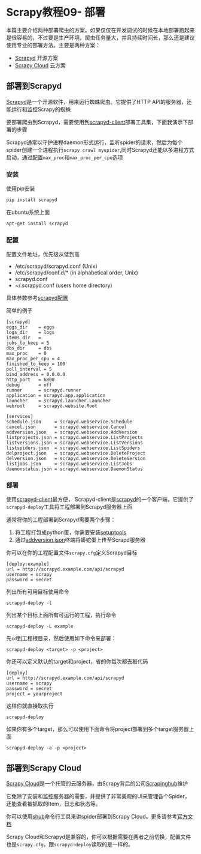 # Scrapy教程09- 部署

本篇主要介绍两种部署爬虫的方案。如果仅仅在开发调试的时候在本地部署跑起来是很容易的，不过要是生产环境，爬虫任务量大，并且持续时间长，那么还是建议使用专业的部署方法。主要是两种方案：

* [Scrapyd](http://doc.scrapy.org/en/1.0/topics/deploy.html#deploy-scrapyd) 开源方案
* [Scrapy Cloud](http://doc.scrapy.org/en/1.0/topics/deploy.html#deploy-scrapy-cloud) 云方案


## 部署到Scrapyd
[Scrapyd](http://doc.scrapy.org/en/1.0/topics/deploy.html#deploy-scrapyd)是一个开源软件，用来运行蜘蛛爬虫。它提供了HTTP API的服务器，还能运行和监控Scrapy的蜘蛛

要部署爬虫到Scrapyd，需要使用到[scrapyd-client](https://github.com/scrapy/scrapyd-client)部署工具集，下面我演示下部署的步骤

Scrapyd通常以守护进程daemon形式运行，监听spider的请求，然后为每个spider创建一个进程执行`scrapy crawl myspider`,同时Scrapyd还能以多进程方式启动，通过配置`max_proc`和`max_proc_per_cpu`选项

### 安装
使用pip安装
``` bash
pip install scrapyd
```
在ubuntu系统上面
``` bash
apt-get install scrapyd
```

### 配置
配置文件地址，优先级从低到高

* /etc/scrapyd/scrapyd.conf (Unix)
* /etc/scrapyd/conf.d/* (in alphabetical order, Unix)
* scrapyd.conf
* ~/.scrapyd.conf (users home directory)

具体参数参考[scrapyd配置](http://scrapyd.readthedocs.org/en/latest/config.html)

简单的例子
```
[scrapyd]
eggs_dir    = eggs
logs_dir    = logs
items_dir   =
jobs_to_keep = 5
dbs_dir     = dbs
max_proc    = 0
max_proc_per_cpu = 4
finished_to_keep = 100
poll_interval = 5
bind_address = 0.0.0.0
http_port   = 6800
debug       = off
runner      = scrapyd.runner
application = scrapyd.app.application
launcher    = scrapyd.launcher.Launcher
webroot     = scrapyd.website.Root

[services]
schedule.json     = scrapyd.webservice.Schedule
cancel.json       = scrapyd.webservice.Cancel
addversion.json   = scrapyd.webservice.AddVersion
listprojects.json = scrapyd.webservice.ListProjects
listversions.json = scrapyd.webservice.ListVersions
listspiders.json  = scrapyd.webservice.ListSpiders
delproject.json   = scrapyd.webservice.DeleteProject
delversion.json   = scrapyd.webservice.DeleteVersion
listjobs.json     = scrapyd.webservice.ListJobs
daemonstatus.json = scrapyd.webservice.DaemonStatus
```

### 部署
使用[scrapyd-client](https://github.com/scrapy/scrapyd-client)最方便，
Scrapyd-client是[scrapyd](https://github.com/scrapy/scrapyd)的一个客户端，它提供了`scrapyd-deploy`工具将工程部署到Scrapyd服务器上面

通常将你的工程部署到Scrapyd需要两个步骤：

1. 将工程打包成python蛋，你需要安装[setuptools](http://pypi.python.org/pypi/setuptools)
1. 通过[addversion.json](https://scrapyd.readthedocs.org/en/latest/api.html#addversion-json)终端将蟒蛇蛋上传至Scrapd服务器

你可以在你的工程配置文件`scrapy.cfg`定义Scrapyd目标
```
[deploy:example]
url = http://scrapyd.example.com/api/scrapyd
username = scrapy
password = secret
```
列出所有可用目标使用命令
```
scrapyd-deploy -l
```
列出某个目标上面所有可运行的工程，执行命令
```
scrapyd-deploy -L example
```
先`cd`到工程根目录，然后使用如下命令来部署：
```
scrapyd-deploy <target> -p <project>
```
你还可以定义默认的target和project，省的你每次都去敲代码
```
[deploy]
url = http://scrapyd.example.com/api/scrapyd
username = scrapy
password = secret
project = yourproject
```
这样你就直接取执行
```
scrapyd-deploy
```
如果你有多个target，那么可以使用下面命令将project部署到多个target服务器上面
```
scrapyd-deploy -a -p <project>
```

## 部署到Scrapy Cloud
[Scrapy Cloud](http://scrapinghub.com/scrapy-cloud/)是一个托管的云服务器，由Scrapy背后的公司[Scrapinghub](http://scrapinghub.com/)维护

它免除了安装和监控服务器的需要，并提供了非常美观的UI来管理各个Spider，还能查看被抓取的Item，日志和状态等。

你可以使用[shub](http://doc.scrapinghub.com/shub.html)命令行工具来讲spider部署到Scrapy Cloud。更多请参考[官方文档](http://doc.scrapinghub.com/scrapy-cloud.html)

Scrapy Cloud和Scrapyd是兼容的，你可以根据需要在两者之前切换，配置文件也是`scrapy.cfg`，跟`scrapyd-deploy`读取的是一样的。
